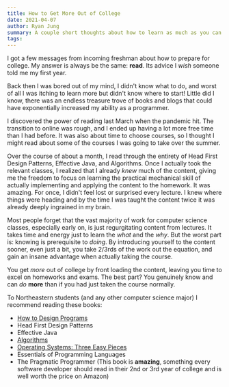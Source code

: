 ```yaml
---
title: How to Get More Out of College
date: 2021-04-07
author: Ryan Jung
summary: A couple short thoughts about how to learn as much as you can in college.
tags:
---
```


I got a few messages from incoming freshman about how to prepare for college. My answer is always be the same: **read**. Its advice I _wish_ someone told me my first year.

Back then I was bored out of my mind, I didn't know what to do, and worst of all I was itching to learn more but didn't know where to start! Little did I know, there was an endless treasure trove of books and blogs that could have exponentially increased my ability as a programmer.

I discovered the power of reading last March when the pandemic hit. The transition to online was rough, and I ended up having a lot more free time than I had before. It was also about time to choose courses, so I thought I might read about some of the courses I was going to take over the summer.

Over the course of about a month, I read through the entirety of Head First Design Patterns, Effective Java, and Algorithms. Once I actually took the relevant classes, I realized that I already _knew_ much of the content, giving me the freedom to focus on learning the practical mechanical skill of actually implementing and applying the content to the homework. It was amazing. For once, I didn't feel lost or surprised every lecture. I knew where things were heading and by the time I was taught the content twice it was already deeply ingrained in my brain.

Most people forget that the vast majority of work for computer science classes, especially early on, is just regurgitating content from lectures. It takes time and energy just to learn the _what_ and the _why_. But the worst part is: knowing is prerequisite to _doing_. By introducing yourself to the content sooner, even just a bit, you take 2/3rds of the work out the equation, and gain an insane advantage when actually taking the course.

You get _more_ out of college by front loading the content, leaving you time to excel on homeworks and exams. The best part? You genuinely know and can _do_ **more** than if you had just taken the course normally.

To Northeastern students (and any other computer science major) I recommend reading these books:

- [How to Design Programs](http://htdp.org/)
- Head First Design Patterns
- Effective Java
- [Algorithms](http://jeffe.cs.illinois.edu/teaching/algorithms/)
- [Operating Systems: Three Easy Pieces](https://pages.cs.wisc.edu/~remzi/OSTEP/)
- Essentials of Programming Languages
- The Pragmatic Programmer (This book is **amazing**, something every software developer should read in their 2nd or 3rd year of college and is well worth the price on Amazon)
